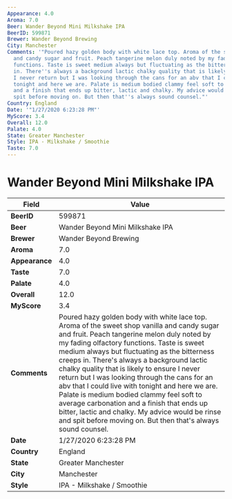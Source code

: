 ```yaml
---
Appearance: 4.0
Aroma: 7.0
Beer: Wander Beyond Mini Milkshake IPA
BeerID: 599871
Brewer: Wander Beyond Brewing
City: Manchester
Comments: '"Poured hazy golden body with white lace top. Aroma of the sweet shop vanilla
  and candy sugar and fruit. Peach tangerine melon duly noted by my fading olfactory
  functions. Taste is sweet medium always but fluctuating as the bitterness creeps
  in. There''s always a background lactic chalky quality that is likely to ensure
  I never return but I was looking through the cans for an abv that I could live with
  tonight and here we are. Palate is medium bodied clammy feel soft to average carbonation
  and a finish that ends up bitter, lactic and chalky. My advice would be rinse and
  spit before moving on. But then that''s always sound counsel."'
Country: England
Date: '"1/27/2020 6:23:28 PM"'
MyScore: 3.4
Overall: 12.0
Palate: 4.0
State: Greater Manchester
Style: IPA - Milkshake / Smoothie
Taste: 7.0
---
```


# Wander Beyond Mini Milkshake IPA

| Field         | Value |
|---------------|-------|
| **BeerID** | 599871 |
| **Beer** | Wander Beyond Mini Milkshake IPA |
| **Brewer** | Wander Beyond Brewing |
| **Aroma** | 7.0 |
| **Appearance** | 4.0 |
| **Taste** | 7.0 |
| **Palate** | 4.0 |
| **Overall** | 12.0 |
| **MyScore** | 3.4 |
| **Comments** | Poured hazy golden body with white lace top. Aroma of the sweet shop vanilla and candy sugar and fruit. Peach tangerine melon duly noted by my fading olfactory functions. Taste is sweet medium always but fluctuating as the bitterness creeps in. There's always a background lactic chalky quality that is likely to ensure I never return but I was looking through the cans for an abv that I could live with tonight and here we are. Palate is medium bodied clammy feel soft to average carbonation and a finish that ends up bitter, lactic and chalky. My advice would be rinse and spit before moving on. But then that's always sound counsel. |
| **Date** | 1/27/2020 6:23:28 PM |
| **Country** | England |
| **State** | Greater Manchester |
| **City** | Manchester |
| **Style** | IPA - Milkshake / Smoothie |
